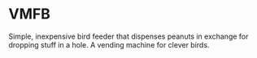 # VMFB
Simple, inexpensive bird feeder that dispenses peanuts in exchange for dropping stuff in a hole. A vending machine for clever birds.
